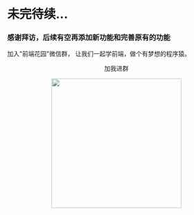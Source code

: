 # 未完待续...

<div>
    <h3>感谢拜访，后续有空再添加新功能和完善原有的功能</h3>
    <p>加入"前端花园"微信群，
      让我们一起学前端，做个有梦想的程序猿。
    </p>
    <p style="text-align: center">加我进群</p>
    <p style="text-align: center">
      <img style="width:300px; height: 300px" src="/wechat.jpg" alt="">
    </p>
  </div>